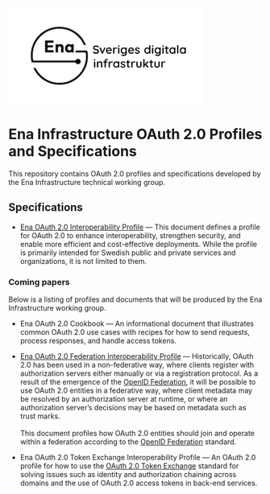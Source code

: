 ![Logo](images/ena-logo.png)

# Ena Infrastructure OAuth 2.0 Profiles and Specifications 

This repository contains OAuth 2.0 profiles and specifications developed by the Ena Infrastructure technical working group.

## Specifications

- [Ena OAuth 2.0 Interoperability Profile](ena-oauth2-profile.md) &mdash; This document defines a profile for OAuth 2.0 to enhance interoperability, strengthen security, and enable more efficient and cost-effective deployments. While the profile is primarily intended for Swedish public and private services and organizations, it is not limited to them.

### Coming papers

Below is a listing of profiles and documents that will be produced by the Ena Infrastructure working group.

- Ena OAuth 2.0 Cookbook &mdash; An informational document that illustrates common OAuth 2.0 use cases with recipes for how to send requests, process responses, and handle access tokens.

- [Ena OAuth 2.0 Federation Interoperability Profile](ena-oauth2-federation.md) &mdash; Historically, OAuth 2.0 has been used in a non-federative way, where clients register with authorization servers either manually or via a registration protocol. As a result of the emergence of the [OpenID Federation](https://openid.net/specs/openid-federation-1_0.html), it will be possible to use OAuth 2.0 entities in a federative way, where client metadata may be resolved by an authorization server at runtime, or where an authorization server’s decisions may be based on metadata such as trust marks.<br /><br />This document profiles how OAuth 2.0 entities should join and operate within a federation according to the [OpenID Federation](https://openid.net/specs/openid-federation-1_0.html) standard.

- Ena OAuth 2.0 Token Exchange Interoperability Profile &mdash; An OAuth 2.0 profile for how to use the [OAuth 2.0 Token Exchange](https://www.rfc-editor.org/rfc/rfc8693.html) standard for solving issues such as identity and authorization chaining across domains and the use of OAuth 2.0 access tokens in back-end services. 


